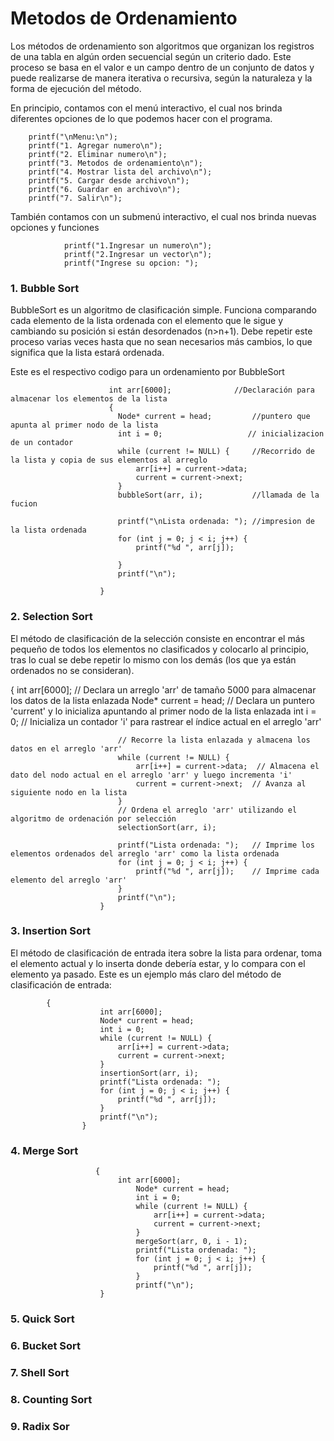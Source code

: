 # Metodos de Ordenamiento

Los métodos de ordenamiento son algoritmos que organizan los registros de una tabla en algún orden secuencial según un criterio dado. Este proceso se basa en el valor
e un campo dentro de un conjunto de datos y puede realizarse de manera iterativa o recursiva, según la naturaleza y la forma de ejecución del método.

En principio, contamos con el menú interactivo, el cual nos brinda diferentes opciones de lo que podemos hacer con el programa.

        printf("\nMenu:\n");
        printf("1. Agregar numero\n");
        printf("2. Eliminar numero\n");
        printf("3. Metodos de ordenamiento\n");
        printf("4. Mostrar lista del archivo\n");
        printf("5. Cargar desde archivo\n");
        printf("6. Guardar en archivo\n");
		printf("7. Salir\n");

También contamos con un submenú interactivo, el cual nos brinda nuevas opciones y funciones

            	printf("1.Ingresar un numero\n");
            	printf("2.Ingresar un vector\n");
            	printf("Ingrese su opcion: ");

### 1. Bubble Sort
BubbleSort es un algoritmo de clasificación simple. Funciona comparando cada elemento de la lista ordenada con el elemento que le sigue y cambiando su posición si están desordenados (n>n+1). Debe repetir este proceso varias veces hasta que no sean necesarios más cambios, lo que significa que la lista estará ordenada.

Este es el respectivo codigo para un ordenamiento por BubbleSort

                          int arr[6000];              //Declaración para almacenar los elementos de la lista
                          {
                            Node* current = head;         //puntero que apunta al primer nodo de la lista
                            int i = 0;                   // inicializacion de un contador
                            while (current != NULL) {     //Recorrido de la lista y copia de sus elementos al arreglo
                                arr[i++] = current->data; 
                                current = current->next;
                            }
                            bubbleSort(arr, i);           //llamada de la fucion 
                           
						    printf("\nLista ordenada: "); //impresion de la lista ordenada
                            for (int j = 0; j < i; j++) {
                                printf("%d ", arr[j]);
                               
                            }
                            printf("\n");
                          
                        }

### 2. Selection Sort
El método de clasificación de la selección consiste en encontrar el más pequeño de todos los elementos no clasificados y colocarlo al principio, tras lo cual se debe repetir lo mismo con los demás (los que ya están ordenados no se consideran).


  {
                            int arr[6000];         // Declara un arreglo 'arr' de tamaño 5000 para almacenar los datos de la lista enlazada
                            Node* current = head;  // Declara un puntero 'current' y lo inicializa apuntando al primer nodo de la lista enlazada
                            int i = 0;             // Inicializa un contador 'i' para rastrear el índice actual en el arreglo 'arr'
                            
							// Recorre la lista enlazada y almacena los datos en el arreglo 'arr'
							while (current != NULL) {
                                arr[i++] = current->data;  // Almacena el dato del nodo actual en el arreglo 'arr' y luego incrementa 'i'
                                current = current->next;  // Avanza al siguiente nodo en la lista
                            }
                            // Ordena el arreglo 'arr' utilizando el algoritmo de ordenación por selección
                            selectionSort(arr, i);
                          
                            printf("Lista ordenada: ");   // Imprime los elementos ordenados del arreglo 'arr' como la lista ordenada
                            for (int j = 0; j < i; j++) {
                                printf("%d ", arr[j]);    // Imprime cada elemento del arreglo 'arr'
                            }
                            printf("\n");
                        }
						

### 3. Insertion Sort
El método de clasificación de entrada itera sobre la lista para ordenar, toma el elemento actual y lo inserta donde debería estar, y lo compara con el elemento ya pasado. Este es un ejemplo más claro del método de clasificación de entrada:

	        {
				        int arr[6000];
				        Node* current = head;
				        int i = 0;
				        while (current != NULL) {
				            arr[i++] = current->data;
				            current = current->next;
				        }
				        insertionSort(arr, i);
				        printf("Lista ordenada: ");
				        for (int j = 0; j < i; j++) {
				            printf("%d ", arr[j]);
				        }
				        printf("\n");
				    }

### 4. Merge Sort

                       {
            				int arr[6000];
					            Node* current = head;
					            int i = 0;
					            while (current != NULL) {
					                arr[i++] = current->data;
					                current = current->next;
					            }
					            mergeSort(arr, 0, i - 1);
					            printf("Lista ordenada: ");
					            for (int j = 0; j < i; j++) {
					                printf("%d ", arr[j]);
					            }
							    printf("\n");
		                }

### 5. Quick Sort

### 6. Bucket Sort

### 7. Shell Sort

### 8. Counting Sort

### 9. Radix Sor
